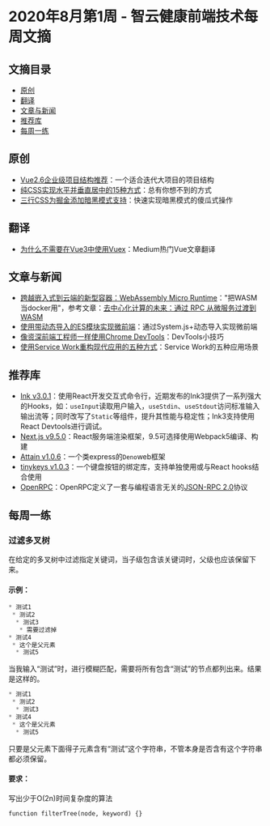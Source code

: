 # 2020年8月第1周 - 智云健康前端技术每周文摘

## 文摘目录

* [原创](#原创)
* [翻译](#翻译)
* [文章与新闻](#文章与新闻)
* [推荐库](#推荐库)
* [每周一练](#每周一练)

## 原创

- [Vue2.6企业级项目结构推荐](https://juejin.im/post/6857028645534793735)：一个适合迭代大项目的项目结构
- [纯CSS实现水平并垂直居中的15种方式](https://juejin.im/post/6856579922148884488)：总有你想不到的方式
- [三行CSS为掘金添加暗黑模式支持](https://juejin.im/post/6858448795949236231)：快速实现暗黑模式的傻瓜式操作

## 翻译

- [为什么不需要在Vue3中使用Vuex](https://juejin.im/post/6856718746694713352)：Medium热门Vue文章翻译

## 文章与新闻

- [跨越嵌入式到云端的新型容器：WebAssembly Micro Runtime](https://www.infoq.cn/article/PjjSD5W6XzT5X6Fw1ZRc)："把WASM当docker用"，参考文章：[去中心化计算的未来：通过 RPC 从微服务过渡到 WASM](https://juejin.im/post/6844904029525377037)
- [使用带动态导入的ES模块实现微前端](https://blog.bitsrc.io/using-es-modules-with-dynamic-imports-to-implement-micro-frontends-7c840a38890e)：通过System.js+动态导入实现微前端
- [像资深前端工程师一样使用Chrome DevTools](https://medium.com/javascript-in-plain-english/use-chrome-devtools-like-a-senior-frontend-developer-99a4740674)：DevTools小技巧
- [使用Service Work重构现代应用的五种方式](https://blog.bitsrc.io/how-service-workers-will-reshape-your-modern-web-apps-c0cc85b8a287)：Service Work的五种应用场景

## 推荐库

- [Ink v3.0.1](https://github.com/vadimdemedes/ink)：使用React开发交互式命令行，近期发布的Ink3提供了一系列强大的Hooks，如：`useInput`读取用户输入，`useStdin`、`useStdout`访问标准输入输出流等；同时改写了`Static`等组件，提升其性能与稳定性；Ink3支持使用React Devtools进行调试。 
- [Next.js v9.5.0](https://nextjs.org/blog/next-9-5)：React服务端渲染框架，9.5可选择使用Webpack5编译、构建
- [Attain v1.0.6](https://github.com/aaronwlee/Attain)：一个类express的`Deno`web框架
- [tinykeys v1.0.3](https://github.com/jamiebuilds/tinykeys)：一个键盘按钮的绑定库，支持单独使用或与React hooks结合使用
- [OpenRPC](https://open-rpc.org/)：OpenRPC定义了一套与编程语言无关的[JSON-RPC 2.0](https://www.jsonrpc.org/specification)协议

## 每周一练

### 过滤多叉树

在给定的多叉树中过滤指定关键词，当子级包含该关键词时，父级也应该保留下来。

#### 示例：

```js
* 测试1
 * 测试2
  * 测试3
   * 需要过滤掉
* 测试4
 * 这个是父元素
  * 测试5
```
当我输入“测试”时，进行模糊匹配，需要将所有包含“测试”的节点都列出来。结果是这样的。
```js
* 测试1
 * 测试2
  * 测试3
* 测试4
 * 这个是父元素
  * 测试5
```
只要是父元素下面得子元素含有“测试”这个字符串，不管本身是否含有这个字符串都必须保留。

#### 要求：
写出少于O(2n)时间复杂度的算法

```
function filterTree(node, keyword) {}
```
